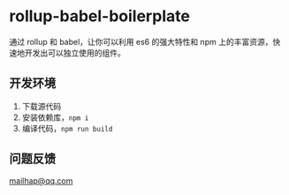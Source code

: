 # rollup-babel-boilerplate

通过 rollup 和 babel，让你可以利用 es6 的强大特性和 npm 上的丰富资源，快速地开发出可以独立使用的组件。

## 开发环境

1. 下载源代码
2. 安装依赖库，`npm i`
3. 编译代码，`npm run build`

## 问题反馈

mailhap@qq.com

